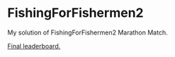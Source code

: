 # FishingForFishermen2
My solution of FishingForFishermen2 Marathon Match.

[Final leaderboard.](https://community.topcoder.com/longcontest/stats/?module=ViewOverview&rd=16978)
